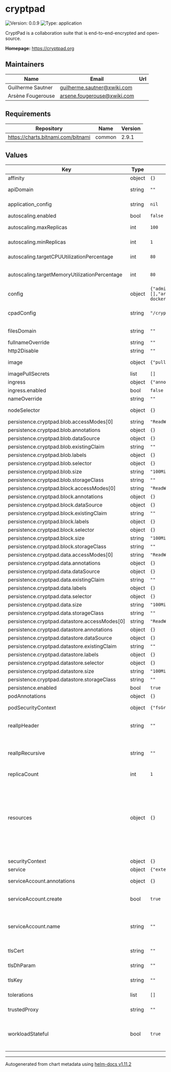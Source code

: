# cryptpad

![Version: 0.0.9](https://img.shields.io/badge/Version-0.0.9-informational?style=flat-square) ![Type: application](https://img.shields.io/badge/Type-application-informational?style=flat-square)

CryptPad is a collaboration suite that is end-to-end-encrypted and open-source.

**Homepage:** <https://cryptpad.org>

## Maintainers

| Name | Email | Url |
| ---- | ------ | --- |
| Guilherme Sautner | <guilherme.sautner@xwiki.com> |  |
| Arsène Fougerouse | <arsene.fougerouse@xwiki.com> |  |

## Requirements

| Repository | Name | Version |
|------------|------|---------|
| https://charts.bitnami.com/bitnami | common | 2.9.1 |

## Values

| Key | Type | Default | Description |
|-----|------|---------|-------------|
| affinity | object | `{}` | Values for the Affinity |
| apiDomain | string | `""` | CryptPad API subdomain FQDN |
| application_config | string | `nil` | Configuration of the [application](https://docs.cryptpad.org/en/admin_guide/customization.html#application-config) |
| autoscaling.enabled | bool | `false` | Enable the Autoscaling |
| autoscaling.maxReplicas | int | `100` | Maximum numbers of replicas |
| autoscaling.minReplicas | int | `1` | Minimal numbers of replicas |
| autoscaling.targetCPUUtilizationPercentage | int | `80` | Percentage of the targeted CPU Utilization |
| autoscaling.targetMemoryUtilizationPercentage | int | `80` | Percentage of the targeted Memory Utilization |
| config | object | `{"adminKeys":[],"archivePath":"./data/archive","blobPath":"./blob","blobStagingPath":"./data/blobstage","blockPath":"./block","decreePath":"./data/decrees","filePath":"./datastore/","httpAddress":"0.0.0.0","installMethod":"helm-docker","logFeedback":false,"logLevel":"info","logPath":"./data/logs","logToStdout":false,"pinPath":"./data/pins","taskPath":"./data/tasks","verbose":false}` | [Configuration of Cryptpad](https://docs.cryptpad.org/en/admin_guide/installation.html#admin-cryptpad-config) |
| cpadConfig | string | `"/cryptpad/config/config.js"` | File to mount for the CPAD Configuration (`CPAD_CONF`) |
| filesDomain | string | `""` | CryptPad files subdomain FQDN |
| fullnameOverride | string | `""` |  |
| http2Disable | string | `""` | Disable HTTP2 |
| image | object | `{"pullPolicy":"IfNotPresent","repository":"cryptpad/cryptpad","tag":"version-5.4.0"}` | Parameters for the Cryptpad image used |
| imagePullSecrets | list | `[]` |  |
| ingress | object | `{"annotations":{},"className":"","enabled":false,"hosts":[{"host":"localhost","paths":[{"path":"/","pathType":"ImplementationSpecific"}]}],"tls":[]}` | Values for the ingress |
| ingress.enabled | bool | `false` | Enable the ingress |
| nameOverride | string | `""` |  |
| nodeSelector | object | `{}` | Values for the Node Selector |
| persistence.cryptpad.blob.accessModes[0] | string | `"ReadWriteOnce"` |  |
| persistence.cryptpad.blob.annotations | object | `{}` |  |
| persistence.cryptpad.blob.dataSource | object | `{}` |  |
| persistence.cryptpad.blob.existingClaim | string | `""` |  |
| persistence.cryptpad.blob.labels | object | `{}` |  |
| persistence.cryptpad.blob.selector | object | `{}` |  |
| persistence.cryptpad.blob.size | string | `"100Mi"` |  |
| persistence.cryptpad.blob.storageClass | string | `""` |  |
| persistence.cryptpad.block.accessModes[0] | string | `"ReadWriteOnce"` |  |
| persistence.cryptpad.block.annotations | object | `{}` |  |
| persistence.cryptpad.block.dataSource | object | `{}` |  |
| persistence.cryptpad.block.existingClaim | string | `""` |  |
| persistence.cryptpad.block.labels | object | `{}` |  |
| persistence.cryptpad.block.selector | object | `{}` |  |
| persistence.cryptpad.block.size | string | `"100Mi"` |  |
| persistence.cryptpad.block.storageClass | string | `""` |  |
| persistence.cryptpad.data.accessModes[0] | string | `"ReadWriteOnce"` |  |
| persistence.cryptpad.data.annotations | object | `{}` |  |
| persistence.cryptpad.data.dataSource | object | `{}` |  |
| persistence.cryptpad.data.existingClaim | string | `""` |  |
| persistence.cryptpad.data.labels | object | `{}` |  |
| persistence.cryptpad.data.selector | object | `{}` |  |
| persistence.cryptpad.data.size | string | `"100Mi"` |  |
| persistence.cryptpad.data.storageClass | string | `""` |  |
| persistence.cryptpad.datastore.accessModes[0] | string | `"ReadWriteOnce"` |  |
| persistence.cryptpad.datastore.annotations | object | `{}` |  |
| persistence.cryptpad.datastore.dataSource | object | `{}` |  |
| persistence.cryptpad.datastore.existingClaim | string | `""` |  |
| persistence.cryptpad.datastore.labels | object | `{}` |  |
| persistence.cryptpad.datastore.selector | object | `{}` |  |
| persistence.cryptpad.datastore.size | string | `"100Mi"` |  |
| persistence.cryptpad.datastore.storageClass | string | `""` |  |
| persistence.enabled | bool | `true` | Enable the persistence |
| podAnnotations | object | `{}` | Annotations for the Pod |
| podSecurityContext | object | `{"fsGroup":4001}` | Security context for the Pod |
| realIpHeader | string | `""` | Header to get client IP from (`X-Real-IP` or `X-Forwarded-For`) |
| realIpRecursive | string | `""` | Instruct Nginx to perform a recursive search to find client's real IP (`on`/`off`) (see [ngx_http_realip_module](https://nginx.org/en/docs/http/ngx_http_realip_module.html)) |
| replicaCount | int | `1` | Number of replicas |
| resources | object | `{}` | Specify default resources. We usually recommend not to specify default resources and to leave this as a conscious choice for the user. This also increases chances charts run on environments with little resources, such as Minikube. |
| securityContext | object | `{}` | Security context |
| service | object | `{"externalIPs":[],"externalPort":80,"internalPort":"http","name":"http","portName":"node","sessionAffinity":"ClientIP","type":"ClusterIP"}` | Values for the service |
| serviceAccount.annotations | object | `{}` | Annotations to add to the service account |
| serviceAccount.create | bool | `true` | Specifies whether a service account should be created |
| serviceAccount.name | string | `""` | The name of the service account to use. If not set and create is true, a name is generated using the fullname template |
| tlsCert | string | `""` | Path to TLS certificate file |
| tlsDhParam | string | `""` | Path to Diffie-Hellman parameters file |
| tlsKey | string | `""` | Path to TLS private key file |
| tolerations | list | `[]` | Values for the Tolerations |
| trustedProxy | string | `""` | Trusted proxy address or CIDR |
| workloadStateful | bool | `true` | Enable to choose witch kind of workload will be used: (true) StatefulSet or (false) for Deployment |

----------------------------------------------
Autogenerated from chart metadata using [helm-docs v1.11.2](https://github.com/norwoodj/helm-docs/releases/v1.11.2)
